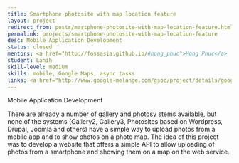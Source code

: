 ```yaml
---
title: Smartphone photosite with map location feature
layout: project
redirect_from: posts/martphone-photosite-with-map-location-feature.html
permalink: projects/smartphone-photosite-with-map-location-feature
desc: Mobile Application Development
status: closed
mentors: <a href="http://fossasia.github.io/#hong_phuc">Hong Phuc</a>
student: Lanih
skill-level: medium
skills: mobile, Google Maps, async tasks
links: <a href="http://www.google-melange.com/gsoc/project/details/google/gsoc2012/lannie/5668600916475904">GSoC page</a>
---
```

Mobile Application Development

There are already a number of gallery and photosy stems available, but none of the systems (Gallery2, Gallery3, Photosites based on Wordpress, Drupal, Joomla and others) have a simple way to upload photos from a mobile app and to show photos on a photo map. The idea of this project was to develop a website that offers a simple API to allow uploading of photos from a smartphone and showing them on a map on the web service.

